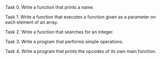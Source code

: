 Task 0. Write a function that prints a name.

Task 1. Write a function that executes a function given as a parameter on each element of an array.

Task 2. Write a function that searches for an integer.

Task 3. Write a program that performs simple operations.

Task 4. Write a program that prints the opcodes of its own main function.

